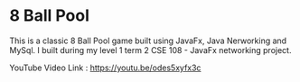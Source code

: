 # 8 Ball Pool
This is a classic 8 Ball Pool game built using JavaFx, Java Nerworking and MySql. 
I built during my level 1 term 2 CSE 108 - JavaFx networking project.

YouTube Video Link : https://youtu.be/odes5xyfx3c
